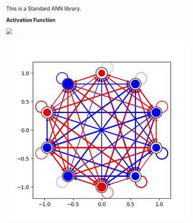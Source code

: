 This is a Standard ANN library.

**Activation Function**

<img src="https://render.githubusercontent.com/render/math?math=a^{t+1}_{i}=\sigma \sum w_{ij} a^{t}_{j}">

<p align="center">
  <img src="standard_ANN.csv.png" />
</p>
